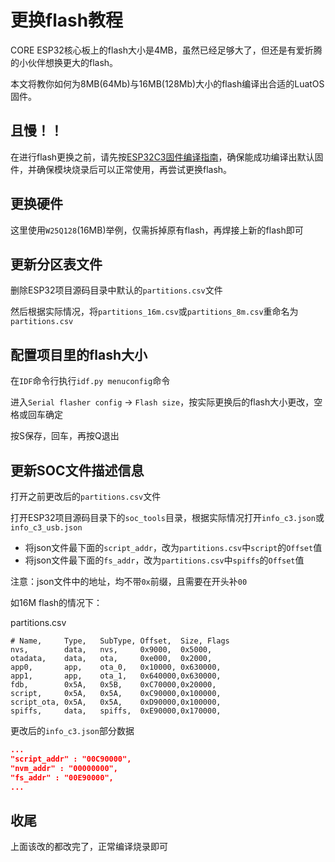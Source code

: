 # 更换flash教程

CORE ESP32核心板上的flash大小是4MB，虽然已经足够大了，但还是有爱折腾的小伙伴想换更大的flash。

本文将教你如何为8MB(64Mb)与16MB(128Mb)大小的flash编译出合适的LuatOS固件。

## **且慢！！**

在进行flash更换之前，请先按[ESP32C3固件编译指南](https://wiki.luatos.com/develop/compile/ESP32C3.html)，确保能成功编译出默认固件，并确保模块烧录后可以正常使用，再尝试更换flash。

## 更换硬件

这里使用`W25Q128`(16MB)举例，仅需拆掉原有flash，再焊接上新的flash即可

## 更新分区表文件

删除ESP32项目源码目录中默认的`partitions.csv`文件

然后根据实际情况，将`partitions_16m.csv`或`partitions_8m.csv`重命名为`partitions.csv`

## 配置项目里的flash大小

在`IDF`命令行执行`idf.py menuconfig`命令

进入`Serial flasher config` -> `Flash size`，按实际更换后的flash大小更改，空格或回车确定

按S保存，回车，再按Q退出

## 更新SOC文件描述信息

打开之前更改后的`partitions.csv`文件

打开ESP32项目源码目录下的`soc_tools`目录，根据实际情况打开`info_c3.json`或`info_c3_usb.json`

- 将json文件最下面的`script_addr`，改为`partitions.csv`中`script`的`Offset`值
- 将json文件最下面的`fs_addr`，改为`partitions.csv`中`spiffs`的`Offset`值

注意：json文件中的地址，均不带`0x`前缀，且需要在开头补`00`

如16M flash的情况下：

partitions.csv

```csv
# Name,     Type,   SubType, Offset,  Size, Flags
nvs,        data,   nvs,     0x9000,  0x5000,
otadata,    data,   ota,     0xe000,  0x2000,
app0,       app,    ota_0,   0x10000, 0x630000,
app1,       app,    ota_1,   0x640000,0x630000,
fdb,        0x5A,   0x5B,    0xC70000,0x20000,
script,     0x5A,   0x5A,    0xC90000,0x100000,
script_ota, 0x5A,   0x5A,    0xD90000,0x100000,
spiffs,     data,   spiffs,  0xE90000,0x170000,
```

更改后的`info_c3.json`部分数据

```json
...
"script_addr" : "00C90000",
"nvm_addr" : "00000000",
"fs_addr" : "00E90000",
...
```

## 收尾

上面该改的都改完了，正常编译烧录即可

